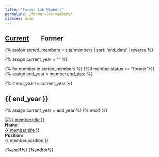 ```yaml
---
title: "Former Lab Members"
permalink: /former-lab-members/
classes: wide
---
```

<link rel="stylesheet" href="{{ '/assets/css/custom.css' | relative_url }}">

<h2> <a href="{{ '/members/' | relative_url }}" >Current</a> &nbsp;&nbsp;&nbsp;&nbsp;&nbsp;&nbsp; Former </h2>

{% assign sorted_members = site.members | sort: 'end_date' | reverse %}

{% assign current_year = "" %}

{% for member in sorted_members %}
  {%if member.status == "former"%}
  {% assign end_year = member.end_date %}

  {% if end_year != current_year %}
    <h2>{{ end_year }}</h2>
    {% assign current_year = end_year %}
  {% endif %}

<div class="content-list">
    <div class="member-list-photo">
      <a href="{{ member.url }}"> <img src="{{ member.photo }}" alt="{{ member.title }}" class="small-photo"> </a>
    </div>
    <div class="member-item">  
      <b>Name:</b><br>
      <a href="{{ member.url }}"> {{ member.title }}</a>
    </div>
    <div class="member-item"> 
    <b>Position:</b><br>
      {{ member.position }}
    </div>
</div>

  {%endif%}
  {%endfor%}
